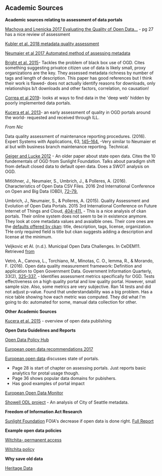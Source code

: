 ## Academic Sources

**Academic sources relating to assessment of data portals**

[Machova and Lnenicka 2017 Evaluating the Quality of Open Data...](https://pdfs.semanticscholar.org/30d3/c97ed33dff97601142476859370784f9ad76.pdf) - pg 27 has a nice review of assessment

[Kubler et al. 2018 metadata quality assessment](http://www.sciencedirect.com/science/article/pii/S0740624X16301319)

[Neumaier et al 2017 Automated method of assessing metadata](http://doi.acm.org/10.1145/2964909)

[Bright et al. 2015](https://papers.ssrn.com/sol3/papers.cfm?abstract_id=2613853)- Tackles the problem of black box use of OGD. Cites something suggesting privatce citizen use of data is likely small, proxy organizations are the key.  They assessed metadata richness by number of tags and length of description. This paper has good references but I think their work is flawed- does not actually identify reasons for downloads, only relationships b/t downloads and other factors, correlation, no causation!

[Correa et al 2019](https://www.sciencedirect.com/science/article/pii/S0740624X18305185?dgcid=rss_sd_all)- looks at ways to find data in the 'deep web' hidden by poorly implemented data portals.

[Kucera et al. 2013](https://link.springer.com/chapter/10.1007%2F978-3-642-40160-2_13)- an early assessment of quality in OGD portals around the world- requested and received through ILL.

*From Nic*

Data quality assessment of maintenance reporting procedures. (2016). Expert Systems with Applications, 63, [145–164.](https://doi.org/10.1016/j.eswa.2016.06.043) -Very similar to Neumaier et al but with business branch maintenance reporting. Technical.

[Geiger and Lucke 2012](https://jedem.org/index.php/jedem/article/view/143) - An older paper about state open data.  Cites the 10 fundementals of OGD from Sunlight Foundation. Talks about paradigm shift from default closed data to default open data. Does a SWOT analysis on OGD.

Mitlöhner, J., Neumaier, S., Umbrich, J., & Polleres, A. (2016). Characteristics of Open Data CSV Files. 2016 2nd International Conference on Open and Big Data (OBD), [72–79.](https://doi.org/10.1109/OBD.2016.18)

Umbrich, J., Neumaier, S., & Polleres, A. (2015). Quality Assessment and Evolution of Open Data Portals. 2015 3rd International Conference on Future Internet of Things and Cloud, [404–411.](https://doi.org/10.1109/FiCloud.2015.82) -  This is a nice analysis of ckan portals.  Their online system does not seem to be in existence anymore.  They look at core metadata values and avaialble ones.  Their core ones are the [defaults offered by ckan](https://docs.ckan.org/en/2.8/user-guide.html): title, description, tags, license, organization.  THe only required field is title but ckan suggests adding a description and license at the minimum.

Veljkovic et Al. (n.d.). Municipal Open Data Challenges. In CeDEM11. Retrieved [from](https://books.google.com/books?hl=en&lr=&id=4pKT1R0DfToC&oi=fnd&pg=PA195&dq=%22open+data%22+state+level+&ots=DQloB6ejU7&sig=xv_VTqTlq63w-_ClN8AdL_N8f0#v=onepage&q=%22open%20data%22%20state%20level&f=false)

Vetrò, A., Canova, L., Torchiano, M., Minotas, C. O., Iemma, R., & Morando, F. (2016). Open data quality measurement framework: Definition and application to Open Government Data. Government Information Quarterly, 33(2), [325–337.](https://www.sciencedirect.com/science/article/pii/S0740624X16300132) - Identifies assessment metrics specifically for OGD.  Tests effectiveness on a high quality portal and low quality portal. However, small sample size.  Also, some metrics are very subjective.  Ran 14 tests and did not adjust p-value.  Found that understandability was a big problem.  Has a nice table showing how each metric was computed.  They did what I'm going to do: automated for some, manual data collection for other.

**Other Academic Sources**

[Kucera et al. 2015](http://ceur-ws.org/Vol-1343/paper5.pdf) - overview of open data publishing

**Open Data Guidelines and Reports**

[Open Data Policy Hub](https://opendatapolicyhub.sunlightfoundation.com/guidelines/)

[European open data recommendations 2017](https://www.europeandataportal.eu/en/what-we-do/factsheets-and-reports)

[European open data](https://www.europeandataportal.eu/sites/default/files/edp_landscaping_insight_report_n4_2018.pdf) discusses state of portals.
- Page 28 is start of chapter on assessing portals.  Just reports basic analytics for protal usage though.
- Page 36 shows popular data domains for pubishers.
- Has good examples of portal impact

[European Open Data Monitor](https://www.opendatamonitor.eu/frontend/web/index.php?r=dashboard%2Findex)

[Showell ODL project](https://github.com/OpenDataLiteracy/CityOfSeattle-2017/blob/master/SeattleMetadataStandards.pdf) - An analysis of City of Seattle metadata.

**Freedom of Information Act Research**

[Sunlight Foundation](https://sunlightfoundation.com/2018/10/09/research-cities-save-time-on-records-requests-by-doing-open-data-right/) FOIA's decrease if open data is done right. [Full Report](http://sunlightfoundation.com/wp-content/uploads/2018/10/alena-white-paper-PDF.pdf)

**Example open data policies**

[Witchita- permanent access](https://opendatapolicyhub.sunlightfoundation.com/collection/wichita-ks-2016-09-08/?guideline=permanent-access)

[Witchita policy](https://www.wichita.gov/IT/ITDocuments/AR%208.4%20IT%20Open%20Data%20Policy.pdf)


**Why save old data**

[Heritage Data](https://www.sciencedirect.com/science/article/pii/S2214242815000121)
